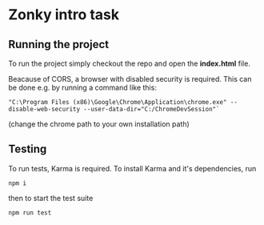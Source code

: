 # Zonky intro task

## Running the project

To run the project simply checkout the repo and open the **index.html** file.

Beacause of CORS, a browser with disabled security is required.
This can be done e.g. by running a command like this:

```
"C:\Program Files (x86)\Google\Chrome\Application\chrome.exe" --disable-web-security --user-data-dir="C:/ChromeDevSession"`
```

(change the chrome path to your own installation path)

## Testing
To run tests, Karma is required. To install Karma and it's dependencies, run

```
npm i
```

then to start the test suite

```
npm run test
```